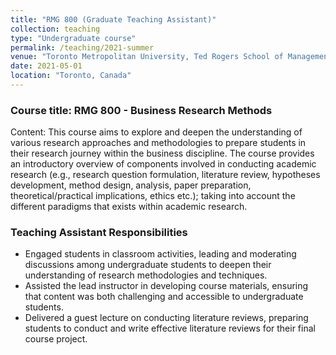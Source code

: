 ```yaml
---
title: "RMG 800 (Graduate Teaching Assistant)"
collection: teaching
type: "Undergraduate course"
permalink: /teaching/2021-summer
venue: "Toronto Metropolitan University, Ted Rogers School of Management"
date: 2021-05-01
location: "Toronto, Canada"
---
```


### Course title: RMG 800 - Business Research Methods

Content: This course aims to explore and deepen the understanding of various research approaches and methodologies to prepare students in their research journey within the business discipline. The course provides an introductory overview of components involved in conducting academic research (e.g., research question formulation, literature review, hypotheses development, method design, analysis, paper preparation, theoretical/practical implications, ethics etc.); taking into account the different paradigms that exists within academic research.

### Teaching Assistant Responsibilities

* Engaged students in classroom activities, leading and moderating discussions among undergraduate students to deepen their understanding of research methodologies and techniques.
* Assisted the lead instructor in developing course materials, ensuring that content was both challenging and accessible to undergraduate students.
* Delivered a guest lecture on conducting literature reviews, preparing students to conduct and write effective literature reviews for their final course project.
